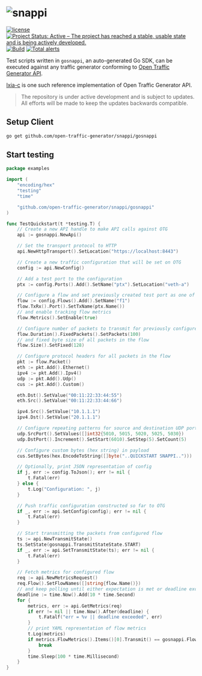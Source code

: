 # ![snappi](../snappi-logo.png)

[![license](https://img.shields.io/badge/license-MIT-green.svg)](https://en.wikipedia.org/wiki/MIT_License)
[![Project Status: Active – The project has reached a stable, usable state and is being actively developed.](https://www.repostatus.org/badges/latest/active.svg)](https://www.repostatus.org/#active)
[![Build](https://github.com/open-traffic-generator/snappi/workflows/Build/badge.svg)](https://github.com/open-traffic-generator/snappi/actions)
[![Total alerts](https://img.shields.io/lgtm/alerts/g/open-traffic-generator/snappi.svg?logo=lgtm&logoWidth=18)](https://lgtm.com/projects/g/open-traffic-generator/snappi/alerts/)

Test scripts written in `gosnappi`, an auto-generated Go SDK, can be executed against any traffic generator conforming to [Open Traffic Generator API](https://github.com/open-traffic-generator/models).

[Ixia-c](https://github.com/open-traffic-generator/ixia-c) is one such reference implementation of Open Traffic Generator API.

> The repository is under active development and is subject to updates. All efforts will be made to keep the updates backwards compatible.

## Setup Client 

```sh
go get github.com/open-traffic-generator/snappi/gosnappi
```

## Start testing

```go
package examples

import (
	"encoding/hex"
	"testing"
	"time"

	"github.com/open-traffic-generator/snappi/gosnappi"
)

func TestQuickstart(t *testing.T) {
	// Create a new API handle to make API calls against OTG
	api := gosnappi.NewApi()

	// Set the transport protocol to HTTP
	api.NewHttpTransport().SetLocation("https://localhost:8443")

	// Create a new traffic configuration that will be set on OTG
	config := api.NewConfig()

	// Add a test port to the configuration
	ptx := config.Ports().Add().SetName("ptx").SetLocation("veth-a")

	// Configure a flow and set previously created test port as one of endpoints
	flow := config.Flows().Add().SetName("f1")
	flow.TxRx().Port().SetTxName(ptx.Name())
	// and enable tracking flow metrics
	flow.Metrics().SetEnable(true)

	// Configure number of packets to transmit for previously configured flow
	flow.Duration().FixedPackets().SetPackets(100)
	// and fixed byte size of all packets in the flow
	flow.Size().SetFixed(128)

	// Configure protocol headers for all packets in the flow
	pkt := flow.Packet()
	eth := pkt.Add().Ethernet()
	ipv4 := pkt.Add().Ipv4()
	udp := pkt.Add().Udp()
	cus := pkt.Add().Custom()

	eth.Dst().SetValue("00:11:22:33:44:55")
	eth.Src().SetValue("00:11:22:33:44:66")

	ipv4.Src().SetValue("10.1.1.1")
	ipv4.Dst().SetValue("20.1.1.1")

	// Configure repeating patterns for source and destination UDP ports
	udp.SrcPort().SetValues([]int32{5010, 5015, 5020, 5025, 5030})
	udp.DstPort().Increment().SetStart(6010).SetStep(5).SetCount(5)

	// Configure custom bytes (hex string) in payload
	cus.SetBytes(hex.EncodeToString([]byte("..QUICKSTART SNAPPI..")))

	// Optionally, print JSON representation of config
	if j, err := config.ToJson(); err != nil {
		t.Fatal(err)
	} else {
		t.Log("Configuration: ", j)
	}

	// Push traffic configuration constructed so far to OTG
	if _, err := api.SetConfig(config); err != nil {
		t.Fatal(err)
	}

	// Start transmitting the packets from configured flow
	ts := api.NewTransmitState()
	ts.SetState(gosnappi.TransmitStateState.START)
	if _, err := api.SetTransmitState(ts); err != nil {
		t.Fatal(err)
	}

	// Fetch metrics for configured flow
	req := api.NewMetricsRequest()
	req.Flow().SetFlowNames([]string{flow.Name()})
	// and keep polling until either expectation is met or deadline exceeds
	deadline := time.Now().Add(10 * time.Second)
	for {
		metrics, err := api.GetMetrics(req)
		if err != nil || time.Now().After(deadline) {
			t.Fatalf("err = %v || deadline exceeded", err)
		}
		// print YAML representation of flow metrics
		t.Log(metrics)
		if metrics.FlowMetrics().Items()[0].Transmit() == gosnappi.FlowMetricTransmit.STOPPED {
			break
		}
		time.Sleep(100 * time.Millisecond)
	}
}
```
